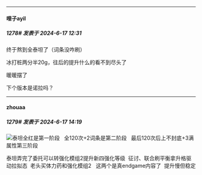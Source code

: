 ﻿
*****

####  哩子ayil  
##### 1278#       发表于 2024-6-17 12:31

终于熬到全泰坦了（词条没咋刷）

冰打桩两分半20g，往后的提升什么的看不到尽头了

暖暖摆了

下个版本是诺拉吗？


*****

####  zhouaa  
##### 1279#       发表于 2024-6-17 14:19

<img src="https://static.saraba1st.com/image/smiley/face2017/065.png" referrerpolicy="no-referrer">泰坦全红是第一阶段   全120次+2词条是第二阶段   最后120次后上不封底+3满属性第三阶段

泰坦弄完了委托可以转强化模组2提升新四强化等级  征讨、联合刷平衡拿升格驱动拉拟态  老头买体力药和强化模组2   这两个是真endgame内容了  提升慢但稳定

